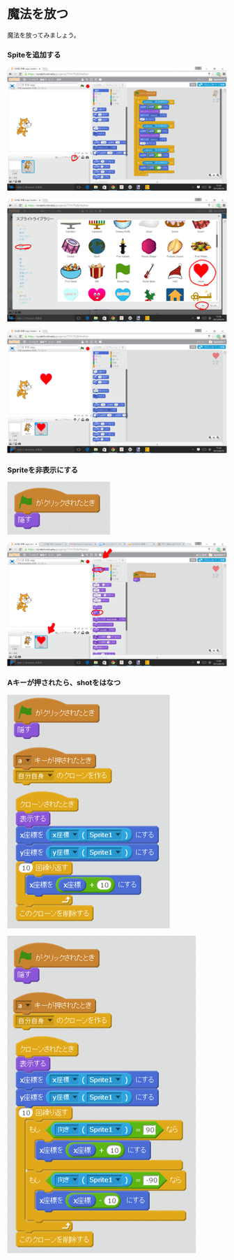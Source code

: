 # 魔法を放つ

魔法を放ってみましょう。

### Spiteを追加する
![](new_sprite_001.png)

![](new_sprite_002.png)

![](new_sprite_003.png)



### Spriteを非表示にする
![](newsprite_script_hide_001.png)

![](newsprite_script_001.png)


### Aキーが押されたら、shotをはなつ
![](newsprite_script_shot_001.png)

![](newsprite_script_shot_002.png)


